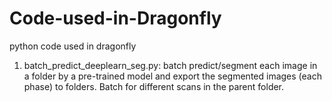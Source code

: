 # Code-used-in-Dragonfly
python code used in dragonfly
1. batch_predict_deeplearn_seg.py: batch predict/segment each image in a folder by a pre-trained model and export the segmented images (each phase) to folders. Batch for different scans in the parent folder. 
